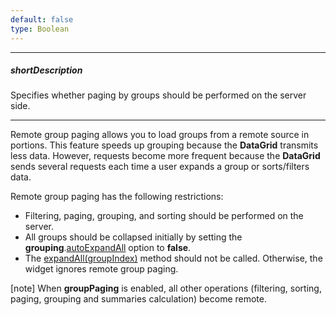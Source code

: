 ```yaml
---
default: false
type: Boolean
---
```

---
##### shortDescription
Specifies whether paging by groups should be performed on the server side.

---
Remote group paging allows you to load groups from a remote source in portions. This feature speeds up grouping because the **DataGrid** transmits less data. However, requests become more frequent because the **DataGrid** sends several requests each time a user expands a group or sorts/filters data.

Remote group paging has the following restrictions:

- Filtering, paging, grouping, and sorting should be performed on the server.
- All groups should be collapsed initially by setting the **grouping**.[autoExpandAll](/api-reference/10%20UI%20Widgets/dxDataGrid/1%20Configuration/grouping/autoExpandAll.md '/Documentation/ApiReference/UI_Widgets/dxDataGrid/Configuration/grouping/#autoExpandAll') option to **false**.
- The [expandAll(groupIndex)](/api-reference/10%20UI%20Widgets/dxDataGrid/3%20Methods/expandAll(groupIndex).md '/Documentation/ApiReference/UI_Widgets/dxDataGrid/Methods/#expandAllgroupIndex') method should not be called. Otherwise, the widget ignores remote group paging.
 
[note] When **groupPaging** is enabled, all other operations (filtering, sorting, paging, grouping and summaries calculation) become remote.
